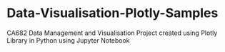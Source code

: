 # Data-Visualisation-Plotly-Samples
CA682 Data Management and Visualisation Project created using Plotly Library in Python using Jupyter Notebook
